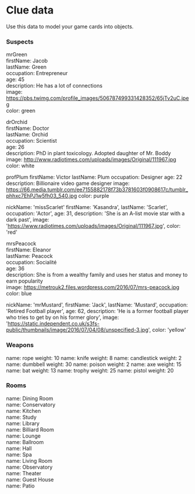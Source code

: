 # Clue data

Use this data to model your game cards into objects.

### Suspects

mrGreen <br>
firstName: Jacob <br>
lastName: Green<br>
occupation: Entrepreneur<br>
age: 45 <br>
description: He has a lot of connections<br>
image: https://pbs.twimg.com/profile_images/506787499331428352/65jTv2uC.jpeg <br>
color: green <br>

drOrchid<br>
firstName: Doctor<br>
lastName: Orchid<br>
occupation: Scientist<br>
age: 26<br>
description: PhD in plant toxicology. Adopted daughter of Mr. Boddy<br>
image: http://www.radiotimes.com/uploads/images/Original/111967.jpg<br>
color: white<br>

profPlum
firstName: Victor
lastName: Plum
occupation: Designer
age: 22
description: Billionaire video game designer
image: https://66.media.tumblr.com/ee7155882178f73b3781603f0908617c/tumblr_phhxc7EhPJ1w5fh03_540.jpg 
color: purple

nickName: 'missScarlet'
firstName: 'Kasandra',
lastName: 'Scarlet',
occupation: 'Actor',
age: 31,
description: 'She is an A-list movie star with a dark past',
image: 'https://www.radiotimes.com/uploads/images/Original/111967.jpg',
color: 'red'

mrsPeacock<br>
firstName: Eleanor<br>
lastName: Peacock<br>
occupation: Socialité<br>
age: 36<br>
description: She is from a wealthy family and uses her status and money to earn popularity<br>
image: https://metrouk2.files.wordpress.com/2016/07/mrs-peacock.jpg<br>
color: blue<br>

nickName: 'mrMustard',
firstName: 'Jack',
lastName: 'Mustard',
occupation: 'Retired Football player',
age: 62,
description: 'He is a former football player who tries to get by on his former glory',
image: 'https://static.independent.co.uk/s3fs-public/thumbnails/image/2016/07/04/08/unspecified-3.jpg',
color: 'yellow'

### Weapons

name: rope 
weight: 10
name: knife 
weight: 8
name: candlestick 
weight: 2
name: dumbbell 
weight: 30
name: poison 
weight: 2
name: axe 
weight: 15
name: bat 
weight: 13
name: trophy 
weight: 25
name: pistol 
weight: 20

### Rooms

name: Dining Room<br>
name: Conservatory<br>
name: Kitchen<br>
name: Study<br>
name: Library<br>
name: Billiard Room<br>
name: Lounge<br>
name: Ballroom<br>
name: Hall<br>
name: Spa<br>
name: Living Room<br>
name: Observatory<br>
name: Theater<br>
name: Guest House<br>
name: Patio<br>